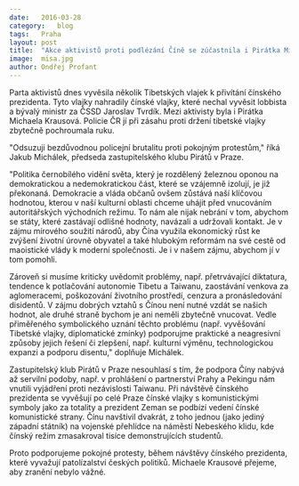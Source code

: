 ```yaml
---
date:	2016-03-28
category:	blog
tags:	Praha
layout:	post
title:	"Akce aktivistů proti podlézání Číně se zúčastnila i Pirátka Michaela Krausová" 
image:	misa.jpg
author:	Ondřej Profant
---
```


Parta aktivistů dnes vyvěsila několik Tibetských vlajek k přivítání čínského prezidenta. Tyto vlajky nahradily čínské vlajky, které nechal vyvěsit lobbista a bývalý ministr za ČSSD Jaroslav Tvrdík. Mezi aktivisty byla i Pirátka Michaela Krausová. Policie ČR jí při zásahu proti držení tibetské vlajky zbytečně pochroumala ruku.

"Odsuzuji bezdůvodnou policejní brutalitu proti pokojným protestům," říká Jakub Michálek, předseda zastupitelského klubu Pirátů v Praze. 

"Politika černobílého vidění světa, který je rozdělený železnou oponou na demokratickou a nedemokratickou část, které se vzájemně izolují, je již překonaná. Demokracie a vláda občanů ovšem zůstává naší klíčovou hodnotou, kterou v naší kulturní oblasti chceme uhájit před vnucováním autoritářských východních režimu. To nám ale nijak nebrání v tom, abychom se státy, které zastávají odlišné hodnoty, navázali a udržovali kontakt. Je v zájmu mírového soužití národů, aby Čína využila ekonomický růst ke zvýšení životní úrovně obyvatel a také hlubokým reformám na své cestě od maoistické vlády k moderní společnosti. Je i v našem zájmu, abychom jí v tom pomohli.

Zároveň si musíme kriticky uvědomit problémy, např. přetrvávající diktatura, tendence k potlačování autonomie Tibetu a Taiwanu, zaostávání venkova za aglomeracemi, poškozování životního prostředí, cenzura a pronásledování disidentů. V zájmu dobrých vztahů s Čínou není nutné vzdát se našich hodnot, ale druhé straně bychom je ani neměli zbytečně vnucovat. Vedle přiměřeného symbolického uznání těchto problému (např. vyvěšování Tibetské vlajky, diplomatické zmínky) podporujme praktické a neagresivní způsoby jejich řešení či zlepšení, např. kulturní výměnu, technologickou expanzi a podporu disentu," doplňuje Michálek. 

Zastupitelský klub Pirátů v Praze nesouhlasí s tím, že podpora Číny nabývá až servilní podoby, např. v prohlášení o partnerství Prahy a Pekingu nám vnutili vyjádření proti nezávislosti Taiwanu. Při návštěvě čínského prezidenta se vyvěšují po celé Praze čínské vlajky s komunistickými symboly jako za totality a prezident Zeman se podbízí vedení čínské komunistické strany. Čínu navštívil dvakrát, z toho jednou (jako jediný západní státník) na vojenské přehlídce na náměstí Nebeského klidu, kde čínský režim zmasakroval tisíce demonstrujících studentů. 

Proto podporujeme pokojné protesty, během návštěvy čínského prezidenta, které vyvažují patolízalství českých politiků. Michaele Krausové přejeme, aby zranění nebylo vážné.
